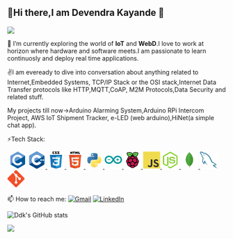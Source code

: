 <h2>💫Hi there,I am <b>Devendra Kayande</b> 👋</h2>

 <img src="https://blog.hcltechsw.com/wp-content/uploads/2020/06/iot_1.gif"  align="center" />


🌱 I’m currently exploring the world of <b>IoT</b> and <b>WebD</b>.I love to work at horizon where hardware and software meets.I am passionate to learn continuosly and deploy real time applications.

✌️I am eveready to dive into conversation about anything related to Internet,Embedded Systems, TCP/IP Stack or the OSI stack,Internet Data Transfer protocols like HTTP,MQTT,CoAP, M2M Protocols,Data Security and related stuff.

My projects till now->Arduino Alarming System,Arduino RPi Intercom Project, AWS IoT Shipment Tracker, e-LED (web arduino),HiNet(a simple chat app).
 
⚡Tech Stack:
<p align="left">  <img  <a href="https://www.cprogramming.com/" target="_blank" rel="noreferrer"> <img src="https://raw.githubusercontent.com/devicons/devicon/master/icons/c/c-original.svg" alt="c" width="40" height="40"/> </a> <a href="https://www.w3schools.com/cpp/" target="_blank" rel="noreferrer"> <img src="https://raw.githubusercontent.com/devicons/devicon/master/icons/cplusplus/cplusplus-original.svg" alt="cplusplus" width="40" height="40"/> </a> <a href="https://www.w3schools.com/css/" target="_blank" rel="noreferrer"> <img src="https://raw.githubusercontent.com/devicons/devicon/master/icons/css3/css3-original-wordmark.svg" alt="css3" width="40" height="40"/> </a>  <a href="https://www.w3.org/html/" target="_blank" rel="noreferrer"> <img src="https://raw.githubusercontent.com/devicons/devicon/master/icons/html5/html5-original-wordmark.svg" alt="html5" width="40" height="40"/> </a>  </a> <a href="https://www.python.org" target="_blank" rel="noreferrer"> <img src="https://raw.githubusercontent.com/devicons/devicon/master/icons/python/python-original.svg" alt="python" width="40" height="40"/> </a> <a href="https://www.arduino.cc/" target="_blank" rel="noreferrer"> <img src="https://raw.githubusercontent.com/devicons/devicon/master/icons/arduino/arduino-original.svg" alt="cplusplus" width="40" height="40"/> </a>
<a href="https://www.raspberrypi.org/" target="_blank" rel="noreferrer"> <img src="https://raw.githubusercontent.com/devicons/devicon/master/icons/raspberrypi/raspberrypi-original.svg" alt="cplusplus" width="40" height="40"/> </a>
<a href="https://www.javascript.com/" target="_blank" rel="noreferrer"> <img src="https://raw.githubusercontent.com/devicons/devicon/master/icons/javascript/javascript-original.svg" alt="cplusplus" width="40" height="40"/> </a>
<a href="https://nodejs.org/en/" target="_blank" rel="noreferrer"> <img src="https://raw.githubusercontent.com/devicons/devicon/master/icons/nodejs/nodejs-original.svg" alt="cplusplus" width="40" height="40"/> </a>
<a href="https://www.mongodb.com/" target="_blank" rel="noreferrer"> <img src="https://raw.githubusercontent.com/devicons/devicon/master/icons/mongodb/mongodb-original.svg" alt="cplusplus" width="40" height="40"/> </a>
<a href="https://www.mysql.com/" target="_blank" rel="noreferrer"> <img src="https://raw.githubusercontent.com/devicons/devicon/master/icons/mysql/mysql-original.svg" alt="cplusplus" width="40" height="40"/> </a>
<a href="https://git-scm.com//" target="_blank" rel="noreferrer"> <img src="https://raw.githubusercontent.com/devicons/devicon/master/icons/git/git-original.svg" alt="cplusplus" width="40" height="40"/> </a>
  </p>
 

 
 📫 How to reach me: 
[![Gmail](https://img.shields.io/badge/Gmail-%23E4405F.svg?logo=Gmail&logoColor=white)](devendrakayande427@gmail.com)
[![LinkedIn](https://img.shields.io/badge/LinkedIn-%230077B5.svg?logo=linkedin&logoColor=white)](https://www.linkedin.com/in/devendra-kayande-130284144/) 

![Ddk's GitHub stats](https://github-readme-stats.vercel.app/api?username=MysticShadow427&show_icons=true&theme=radical)

![](https://github-readme-stats.vercel.app/api/top-langs/?username=MysticShadow427&theme=nightowl&hide_border=false&include_all_commits=true&count_private=false&layout=compact)



